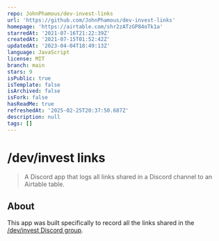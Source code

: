 ```yaml
---
repo: JohnPhamous/dev-invest-links
url: 'https://github.com/JohnPhamous/dev-invest-links'
homepage: 'https://airtable.com/shr2zATzGP84oTk1a'
starredAt: '2021-07-16T21:22:39Z'
createdAt: '2021-07-15T01:52:42Z'
updatedAt: '2023-04-04T18:49:13Z'
language: JavaScript
license: MIT
branch: main
stars: 9
isPublic: true
isTemplate: false
isArchived: false
isFork: false
hasReadMe: true
refreshedAt: '2025-02-25T20:37:50.687Z'
description: null
tags: []
---
```


# /dev/invest links

> A Discord app that logs all links shared in a Discord channel to an Airtable table.

## About

This app was built specifically to record all the links shared in the [/dev/invest Discord group](https://discord.gg/6S5F4cZn5q).
